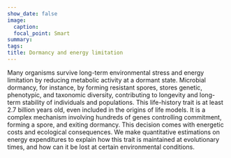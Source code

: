 ```yaml
---
show_date: false
image:
  caption: 
  focal_point: Smart
summary: 
tags:
title: Dormancy and energy limitation
---
```


Many organisms survive long-term environmental stress and energy limitation by reducing metabolic activity at a dormant state. Microbial dormancy, for instance, by forming resistant spores, stores genetic, phenotypic, and taxonomic diversity, contributing to longevity and long-term stability of individuals and populations. This life-history trait is at least 2.7 billion years old, even included in the origins of life models. It is a complex mechanism involving hundreds of genes controlling commitment, forming a spore, and exiting dormancy. This decision comes with energetic costs and ecological consequences. We make quantitative estimations on energy expenditures to explain how this trait is maintained at evolutionary times, and how can it be lost at certain environmental conditions.  
